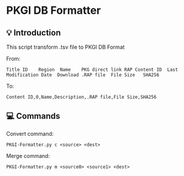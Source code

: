 # PKGI DB Formatter

## 💡 Introduction

This script transform .tsv file to PKGI DB Format

From:
```
Title ID	Region	Name	PKG direct link	RAP	Content ID	Last Modification Date	Download .RAP file	File Size	SHA256
```
To:
```
Content ID,0,Name,Description,.RAP file,File Size,SHA256
```

## 💻 Commands

Convert command:
```
PKGI-Formatter.py c <source> <dest>
```
Merge command:
```
PKGI-Formatter.py m <source0> <source1> <dest>
```